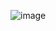 ![image](https://github.com/iamshihab2020/Penguin-Fashion-Landing-Page/assets/68939980/97d2fdfa-9974-4fe2-934a-c815eae155a9)

